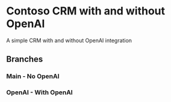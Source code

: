 # Contoso CRM with and without OpenAI

A simple CRM with and without OpenAI integration

## Branches

### Main - No OpenAI

### OpenAI - With OpenAI



